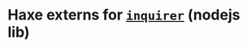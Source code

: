 # Haxe externs for [`inquirer`][inquirer] (nodejs lib)

[inquirer]: https://github.com/SBoudrias/Inquirer.js

